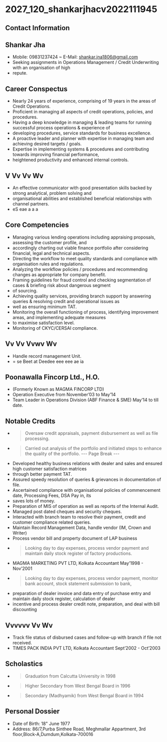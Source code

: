 # 2027_120_shankarjhacv2022111945

## Contact Information



## Shankar Jha

* Mobile: 09831237424 ~ E-Mail: shankar.jna1806@gmail.com
* Seeking assignments in Operations Management / Credit Underwriting with an organisation of high
* repute.


## Career Conspectus

* Nearly 24 years of experience, comprising of 19 years in the areas of Credit Operations.
* Proficient in managing all aspects of credit operations, policies, and procedures.
* Having a deep knowledge in managing & leading teams for running successful process operations & experience of
* developing procedures, service standards for business excellence.
* A proactive leader and planner with expertise in managing team and achieving desired targets / goals.
* Expertise in implementing systems & procedures and contributing towards improving financial performance,
* heightened productivity and enhanced internal controls.


## V Vv Vv Wv

* An effective communicator with good presentation skills backed by strong analytical, problem solving and
* organisational abilities and established beneficial relationships with channel partners.
* eS eae a a a


## Core Competencies

* Managing various lending operations including appraising proposals, assessing the customer profile, and
* accordingly charting out viable finance portfolio after considering financial, legal and technical aspects.
* Directing the workflow to meet quality standards and compliance with organisation rules and regulations.
* Analyzing the workflow policies / procedures and recommending changes as appropriate for company benefit.
* Framing guidelines for fraud control and checking segmentation of cases & briefing risk about dangerous segment
* of sourcing.
* Achieving quality services, providing branch support by answering queries & resolving credit and operational issues as
* well as ensuring minimum TAT.
* Monitoring the overall functioning of process, identifying improvement areas, and implementing adequate measures
* to maximise satisfaction level.
* Monitoring of CKYC/CERSAI compliance.


## Vv Vv Vvwv Wv

* Handle record management Unit.
* = se Beet at Deedee eee eee ae ia


## Poonawalla Fincorp Ltd., H.O.

* (Formerly Known as MAGMA FINCORP LTD)
* Operation Executive from November’03 to May’14
* Team Leader in Operations Division (ABF Finance & SME) May’14 to till date.


## Notable Credits

* > Oversaw credit appraisals, payment disbursement as well as file processing.
* > Carried out analysis of the portfolio and initiated steps to enhance the quality of the portfolio.
--- Page Break ---
* Developed healthy business relations with dealer and sales and ensured high customer satisfaction matrices
* through better payment TAT.
* Assured speedy resolution of queries & grievances in documentation of file.
* Ascertained compliance with organisational policies of commencement date, Processing Fees, DSA Pay in, its
* saves lots of money.
* Preparation of MIS of operation as well as reports of the Internal Audit.
* Managed post dated cheques and security cheques.
* Interacted with branch team to resolve their payment, credit and customer compliance related queries.
* Maintain Record Management Data, handle vendor (IM, Crown and Writer)
* Process vendor bill and property document of LAP business
* > Looking day to day expenses, process vendor payment and maintain daily stock register of factory productions.
* MAGMA MARKETING PVT LTD, Kolkata Accountant May’1998 - Nov’2001
* > Looking day to day expenses, process vendor payment, monitor bank account, stock statement submission to bank,
* preparation of dealer invoice and data entry of purchase entry and maintain daily stock register, calculation of dealer
* incentive and process dealer credit note, preparation, and deal with bill discounting


## Vvvvvv Vv Wv

* Track file status of disbursed cases and follow-up with branch if file not received.
* TIMES PACK INDIA PVT LTD, Kolkata Accountant Sept’2002 - Oct’2003


## Scholastics

* > Graduation from Calcutta University in 1998
* > Higher Secondary from West Bengal Board in 1996
* > Secondary (Madhyamik) from West Bengal Board in 1994


## Personal Dossier

* Date of Birth: 18" June 1977
* Address: 86/7,Purba Sinthee Road, Meghmallar Appartment, 3rd floor,Block-A,Dumdum,Kolkata-700016


